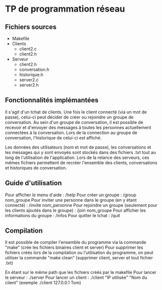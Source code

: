 # TP de programmation réseau

Fichiers sources
-------------

* Makefile
* Clients
	* client2.c
	* client2.h
* Serveur
	* client2.h
	* conversation.h
	* historique.h
	* server2.c
	* server2.h

Fonctionnalités implémantées
-------------
Il s'agit d'un tchat de clients.
Une fois le client connecté (via un mot de passe), celui-ci peut décider de créer ou rejoindre un groupe de conversation.
Au sein d'un groupe de conversation, il est possible de recevoir et d'envoyer des messages à toutes les personnes actuellement connectées à la conversation.
Lors de la connection au groupe de conversation, l'historique de celui-ci est affiché.

Les données des utilisateurs (nom et mot de passe), les conversations et les messages qui y sont envoyés sont stockés dans des fichiers .txt tout au long de l'utilisation de l'application. Lors de la relance des serveurs, ces mêmes fichiers permettent de recréer l'ensemble des clients, conversations et historiques de conversation.

Guide d'utilisation
-------------
Pour afficher le menu d'aide : /help
Pour créer un groupe : /group nom_groupe
Pour inviter une personne dans le groupe (en y étant connecté) : /invite nom_personne
Pour rejoindre un groupe (seulement pour les clients ajoutés dans le groupe) : /join nom_groupe
Pour afficher les informations du groupe : /infos
Pour quitter le tchat : /quit

Compilation
-------------
Il est possible de compiler l'ensemble du programme via la commande "make" (crée les fichiers binaires client et server)
Pour supprimer les fichiers créés lors de la compilation ou l'utilisation du programme, on peut utiliser la commande "make clean" (supprimer client, server et tout fichier .txt)

En étant sur le même path que les fichiers créés par le makefile
Pour lancer le serveur : ./server
Pour lancer un client : ./client "IP utilisée" "Nom du client" (exemple ./client 127.0.0.1 Tom)
